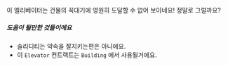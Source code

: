 이 엘리베이터는 건물의 꼭대기에 영원히 도달할 수 없어 보이네요! 정말로 그럴까요?

##### 도움이 될만한 것들이에요

- 솔리디티는 약속을 잘지키는편은 아니에요.
- 이 `Elevator` 컨트랙트는 `Building` 에서 사용될거에요.
